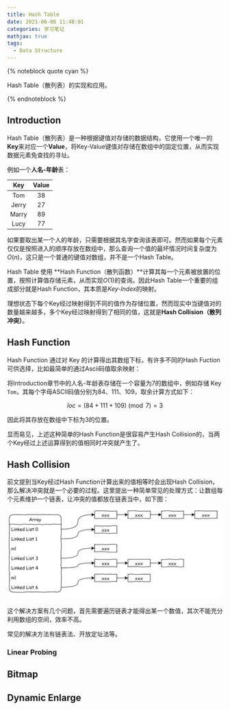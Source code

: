 ```yaml
---
title: Hash Table
date: 2021-06-06 11:48:01
categories: 学习笔记
mathjax: true
tags: 
  - Data Structure
---
```


{% noteblock quote cyan %}

Hash Table（散列表）的实现和应用。

{% endnoteblock %}

<!-- more -->

## Introduction

Hash Table（散列表）是一种根据键值对存储的数据结构，它使用一个唯一的**Key**来对应一个**Value**，将Key-Value键值对存储在数组中的固定位置，从而实现数据元素免查找的寻址。

例如一个**人名-年龄**表：

|  Key  | Value |
| :---: | :---: |
|  Tom  |  38   |
| Jerry |  27   |
| Marry |  89   |
| Lucy  |  77   |

如果要取出某一个人的年龄，只需要根据其名字查询该表即可。然而如果每个元素仅仅是按照进入的顺序存放在数组中，那么查询一个值的最坏情况时间复杂度为$O(n)$，这只是一个普通的键值对数组，并不是一个Hash Table。

Hash Table 使用 **Hash Function（散列函数）**计算其每一个元素被放置的位置，按照计算值存储元素，从而实现$O(1)$的查询。因此Hash Table一个重要的组成部分就是Hash Function，其本质是*Key-Index*的映射。

理想状态下每个Key经过映射得到不同的值作为存储位置，然而现实中当键值对的数量越来越多，多个Key经过映射得到了相同的值，这就是**Hash Collision（散列冲突）**。

## Hash Function

Hash Function 通过对 Key  的计算得出其数组下标，有许多不同的Hash Fuction可供选择，比如最简单的通过Ascii码值取余映射：

将Introduction章节中的人名-年龄表存储在一个容量为7的数组中，例如存储 Key `Tom`，其每个字母ASCII码值分别为84、111、109，取余计算方式如下：

$$loc=(84+111+109)\pmod7=3$$

因此将其存放在数组中下标为3的位置。

显而易见，上述这种简单的Hash Function是很容易产生Hash Collision的，当两个Key经过上述运算得到的值相同时冲突就产生了。

## Hash Collision

前文提到当Key经过Hash Function计算出来的值相等时会出现Hash Collision，那么解决冲突就是一个必要的过程。这里提出一种简单常见的处理方式：让数组每个元素维护一个链表，让冲突的值都放在链表当中，如下图：

![image-20210606155512374](Hash-Table/image-20210606155512374.png)

这个解决方案有几个问题，首先需要遍历链表才能得出某一个数值，其次不能充分利用数组的空间，效率不高。

常见的解决方法有链表法、开放定址法等。

### Linear Probing

## Bitmap

## Dynamic Enlarge

